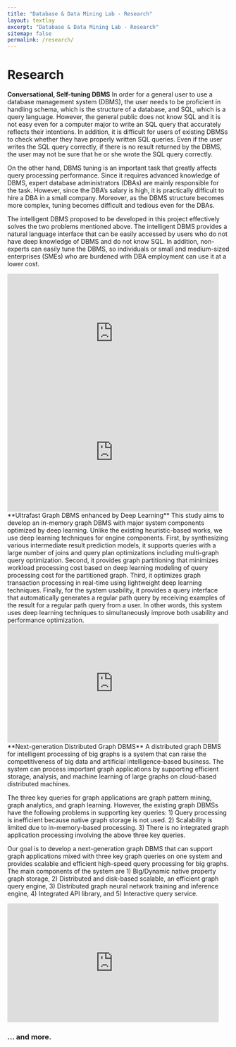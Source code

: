 ```yaml
---
title: "Database & Data Mining Lab - Research"
layout: textlay
excerpt: "Database & Data Mining Lab - Research"
sitemap: false
permalink: /research/
---
```


# Research

**Conversational, Self-tuning DBMS** In order for a general user to use a database management system (DBMS), the user needs to be proficient in handling schema, which is the structure of a database, and SQL, which is a query language. However, the general public does not know SQL and it is not easy even for a computer major to write an SQL query that accurately reflects their intentions. In addition, it is difficult for users of existing DBMSs to check whether they have properly written SQL queries. Even if the user writes the SQL query correctly, if there is no result returned by the DBMS, the user may not be sure that he or she wrote the SQL query correctly.

On the other hand, DBMS tuning is an important task that greatly affects query processing performance. Since it requires advanced knowledge of DBMS, expert database administrators (DBAs) are mainly responsible for the task. However, since the DBA’s salary is high, it is practically difficult to hire a DBA in a small company. Moreover, as the DBMS structure becomes more complex, tuning becomes difficult and tedious even for the DBAs.

The intelligent DBMS proposed to be developed in this project effectively solves the two problems mentioned above. The intelligent DBMS provides a natural language interface that can be easily accessed by users who do not have deep knowledge of DBMS and do not know SQL. In addition, non-experts can easily tune the DBMS, so individuals or small and medium-sized enterprises (SMEs) who are burdened with DBA employment can use it at a lower cost.

<iframe width="480" height="270" src="https://www.youtube.com/embed/CbpzMidK9Ms" frameborder="0" allowfullscreen></iframe>
<iframe width="480" height="270" src="https://drive.google.com/file/d/1qR64-Nhyth0GSFwbTFtHS9ChV89Rd_wS/preview" frameborder="0" allowfullscreen></iframe>

<br>
**Ultrafast Graph DBMS enhanced by Deep Learning** This study aims to develop an in-memory graph DBMS with major system components optimized by deep learning. Unlike the existing heuristic-based works, we use deep learning techniques for engine components. First, by synthesizing various intermediate result prediction models, it supports queries with a large number of joins and query plan optimizations including multi-graph query optimization. Second, it provides graph partitioning that minimizes workload processing cost based on deep learning modeling of query processing cost for the partitioned graph. Third, it optimizes graph transaction processing in real-time using lightweight deep learning techniques. Finally, for the system usability, it provides a query interface that automatically generates a regular path query by receiving examples of the result for a regular path query from a user. In other words, this system uses deep learning techniques to simultaneously improve both usability and performance optimization.

<iframe width="480" height="270" src="https://www.youtube.com/embed/OHOFLjmuinw" frameborder="0" allowfullscreen></iframe>

<br>
**Next-generation Distributed Graph DBMS** A distributed graph DBMS for intelligent processing of big graphs is a system that can raise the competitiveness of big data and artificial intelligence-based business. The system can process important graph applications by supporting efficient storage, analysis, and machine learning of large graphs on cloud-based distributed machines.

The three key queries for graph applications are graph pattern mining, graph analytics, and graph learning. However, the existing graph DBMSs have the following problems in supporting key queries: 1) Query processing is inefficient because native graph storage is not used. 2) Scalability is limited due to in-memory-based processing. 3) There is no integrated graph application processing involving the above three key queries.

Our goal is to develop a next-generation graph DBMS that can support graph applications mixed with three key graph queries on one system and provides scalable and efficient high-speed query processing for big graphs. The main components of the system are 1) Big/Dynamic native property graph storage, 2) Distributed and disk-based scalable, an efficient graph query engine, 3) Distributed graph neural network training and inference engine, 4) Integrated API library, and 5) Interactive query service.
<iframe width="480" height="270" src="https://www.youtube.com/embed/dIZshMyq7TE" frameborder="0" allowfullscreen></iframe>

### ... and more.
